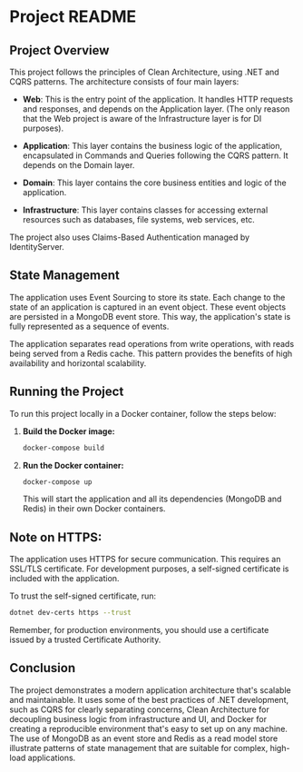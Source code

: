 # Project README

## Project Overview

This project follows the principles of Clean Architecture, using .NET and CQRS patterns. The architecture consists of four main layers:

- **Web**: This is the entry point of the application. It handles HTTP requests and responses, and depends on the Application layer. (The only reason that the Web project is aware of the Infrastructure layer is for DI purposes).

- **Application**: This layer contains the business logic of the application, encapsulated in Commands and Queries following the CQRS pattern. It depends on the Domain layer.

- **Domain**: This layer contains the core business entities and logic of the application.

- **Infrastructure**: This layer contains classes for accessing external resources such as databases, file systems, web services, etc.

The project also uses Claims-Based Authentication managed by IdentityServer.

## State Management

The application uses Event Sourcing to store its state. Each change to the state of an application is captured in an event object. These event objects are persisted in a MongoDB event store. This way, the application's state is fully represented as a sequence of events.

The application separates read operations from write operations, with reads being served from a Redis cache. This pattern provides the benefits of high availability and horizontal scalability.

## Running the Project

To run this project locally in a Docker container, follow the steps below:

1. **Build the Docker image:**

    ```sh
    docker-compose build
    ```

2. **Run the Docker container:**

    ```sh
    docker-compose up
    ```

    This will start the application and all its dependencies (MongoDB and Redis) in their own Docker containers.

## Note on HTTPS:

The application uses HTTPS for secure communication. This requires an SSL/TLS certificate. For development purposes, a self-signed certificate is included with the application. 

To trust the self-signed certificate, run:

```sh
dotnet dev-certs https --trust
```

Remember, for production environments, you should use a certificate issued by a trusted Certificate Authority.

## Conclusion

The project demonstrates a modern application architecture that's scalable and maintainable. It uses some of the best practices of .NET development, such as CQRS for clearly separating concerns, Clean Architecture for decoupling business logic from infrastructure and UI, and Docker for creating a reproducible environment that's easy to set up on any machine. The use of MongoDB as an event store and Redis as a read model store illustrate patterns of state management that are suitable for complex, high-load applications.
